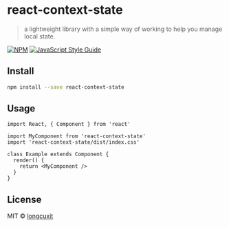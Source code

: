 # react-context-state

> a lightweight library with a simple way of working to help you manage local state.

[![NPM](https://img.shields.io/npm/v/react-context-state.svg)](https://www.npmjs.com/package/react-context-state) [![JavaScript Style Guide](https://img.shields.io/badge/code_style-standard-brightgreen.svg)](https://standardjs.com)

## Install

```bash
npm install --save react-context-state
```

## Usage

```tsx
import React, { Component } from 'react'

import MyComponent from 'react-context-state'
import 'react-context-state/dist/index.css'

class Example extends Component {
  render() {
    return <MyComponent />
  }
}
```

## License

MIT © [longcuxit](https://github.com/longcuxit)
